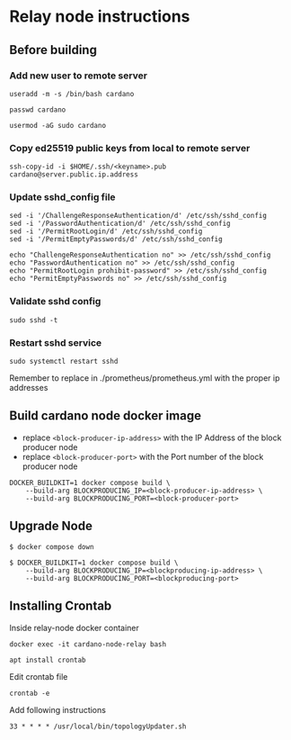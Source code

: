 # Relay node instructions

## Before building

### Add new user to remote server

```
useradd -m -s /bin/bash cardano
```
```
passwd cardano
```
```
usermod -aG sudo cardano
```


### Copy ed25519 public keys from local to remote server 

```
ssh-copy-id -i $HOME/.ssh/<keyname>.pub cardano@server.public.ip.address

```
### Update sshd_config file

```
sed -i '/ChallengeResponseAuthentication/d' /etc/ssh/sshd_config
sed -i '/PasswordAuthentication/d' /etc/ssh/sshd_config
sed -i '/PermitRootLogin/d' /etc/ssh/sshd_config
sed -i '/PermitEmptyPasswords/d' /etc/ssh/sshd_config

echo "ChallengeResponseAuthentication no" >> /etc/ssh/sshd_config
echo "PasswordAuthentication no" >> /etc/ssh/sshd_config
echo "PermitRootLogin prohibit-password" >> /etc/ssh/sshd_config
echo "PermitEmptyPasswords no" >> /etc/ssh/sshd_config
```

### Validate sshd config
```
sudo sshd -t
```

### Restart sshd service
```
sudo systemctl restart sshd
```

Remember to replace <ip-address> in ./prometheus/prometheus.yml with the proper ip addresses

## Build cardano node docker image

* replace `<block-producer-ip-address>` with the IP Address of the block producer node
* replace `<block-producer-port>` with the Port number of the block producer node

```
DOCKER_BUILDKIT=1 docker compose build \
    --build-arg BLOCKPRODUCING_IP=<block-producer-ip-address> \
    --build-arg BLOCKPRODUCING_PORT=<block-producer-port>
```

## Upgrade Node

```
$ docker compose down
```
```
$ DOCKER_BUILDKIT=1 docker compose build \
    --build-arg BLOCKPRODUCING_IP=<blockproducing-ip-address> \
    --build-arg BLOCKPRODUCING_PORT=<blockproducing-port>
```

## Installing Crontab
Inside relay-node docker container

```
docker exec -it cardano-node-relay bash
```

```
apt install crontab
```

Edit crontab file
```
crontab -e
```

Add following instructions
```
33 * * * * /usr/local/bin/topologyUpdater.sh
```